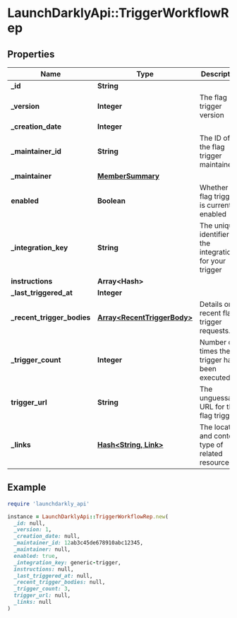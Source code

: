 # LaunchDarklyApi::TriggerWorkflowRep

## Properties

| Name | Type | Description | Notes |
| ---- | ---- | ----------- | ----- |
| **_id** | **String** |  | [optional] |
| **_version** | **Integer** | The flag trigger version | [optional] |
| **_creation_date** | **Integer** |  | [optional] |
| **_maintainer_id** | **String** | The ID of the flag trigger maintainer | [optional] |
| **_maintainer** | [**MemberSummary**](MemberSummary.md) |  | [optional] |
| **enabled** | **Boolean** | Whether the flag trigger is currently enabled | [optional] |
| **_integration_key** | **String** | The unique identifier of the integration for your trigger | [optional] |
| **instructions** | **Array&lt;Hash&gt;** |  | [optional] |
| **_last_triggered_at** | **Integer** |  | [optional] |
| **_recent_trigger_bodies** | [**Array&lt;RecentTriggerBody&gt;**](RecentTriggerBody.md) | Details on recent flag trigger requests. | [optional] |
| **_trigger_count** | **Integer** | Number of times the trigger has been executed | [optional] |
| **trigger_url** | **String** | The unguessable URL for this flag trigger | [optional] |
| **_links** | [**Hash&lt;String, Link&gt;**](Link.md) | The location and content type of related resources | [optional] |

## Example

```ruby
require 'launchdarkly_api'

instance = LaunchDarklyApi::TriggerWorkflowRep.new(
  _id: null,
  _version: 1,
  _creation_date: null,
  _maintainer_id: 12ab3c45de678910abc12345,
  _maintainer: null,
  enabled: true,
  _integration_key: generic-trigger,
  instructions: null,
  _last_triggered_at: null,
  _recent_trigger_bodies: null,
  _trigger_count: 3,
  trigger_url: null,
  _links: null
)
```

